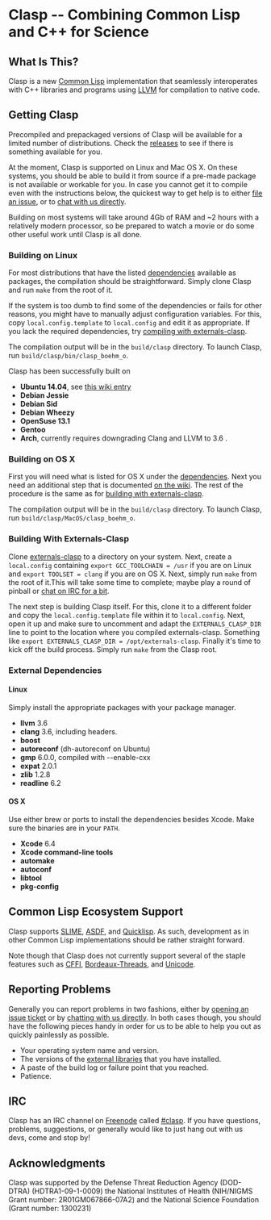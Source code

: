 # Clasp -- Combining Common Lisp and C++ for Science

## What Is This?
Clasp is a new [Common Lisp](https://common-lisp.net/) implementation that seamlessly interoperates with C++ libraries and programs using [LLVM](http://llvm.org/) for compilation to native code.

## Getting Clasp
Precompiled and prepackaged versions of Clasp will be available for a limited number of distributions. Check the [releases](https://github.com/drmeister/clasp/releases) to see if there is something available for you.

At the moment, Clasp is supported on Linux and Mac OS X. On these systems, you should be able to build it from source if a pre-made package is not available or workable for you. In case you cannot get it to compile even with the instructions below, the quickest way to get help is to either [file an issue](#reporting-problems), or to [chat with us directly](#irc).

Building on most systems will take around 4Gb of RAM and ~2 hours with a relatively modern processor, so be prepared to watch a movie or do some other useful work until Clasp is all done.

### Building on Linux
For most distributions that have the listed [dependencies](#external-dependencies) available as packages, the compilation should be straightforward. Simply clone Clasp and run `make` from the root of it.

If the system is too dumb to find some of the dependencies or fails for other reasons, you might have to manually adjust configuration variables. For this, copy `local.config.template` to `local.config` and edit it as appropriate. If you lack the required dependencies, try [compiling with externals-clasp](#building-with-externals-clasp).

The compilation output will be in the `build/clasp` directory. To launch Clasp, run `build/clasp/bin/clasp_boehm_o`.

Clasp has been successfully built on

* **Ubuntu 14.04**, see [this wiki entry](https://github.com/drmeister/clasp/wiki/Building-Clasp-0.4-on-Ubuntu)
* **Debian Jessie**
* **Debian Sid**
* **Debian Wheezy**
* **OpenSuse 13.1**
* **Gentoo**
* **Arch**, currently requires downgrading Clang and LLVM to 3.6 .

### Building on OS X
First you will need what is listed for OS X under the [dependencies](#external-dependencies). Next you need an additional step that is documented [on the wiki](https://github.com/drmeister/clasp/wiki/Building-Clasp-on-OS-X-requires-using-the-open-source-version-of-Clang). The rest of the procedure is the same as for [building with externals-clasp](#building-with-externals-clasp).

The compilation output will be in the `build/clasp` directory. To launch Clasp, run `build/clasp/MacOS/clasp_boehm_o`.

### Building With Externals-Clasp
Clone [externals-clasp](https://github.com/drmeister/externals-clasp) to a directory on your system. Next, create a `local.config` containing `export GCC_TOOLCHAIN = /usr` if you are on Linux and `export TOOLSET = clang` if you are on OS X. Next, simply run `make` from the root of it.This will take some time to complete; maybe play a round of pinball or [chat on IRC for a bit](#irc).

The next step is building Clasp itself. For this, clone it to a different folder and copy the `local.config.template` file within it to `local.config`. Next, open it up and make sure to uncomment and adapt the `EXTERNALS_CLASP_DIR` line to point to the location where you compiled externals-clasp. Something like `export EXTERNALS_CLASP_DIR = /opt/externals-clasp`. Finally it's time to kick off the build process. Simply run `make` from the Clasp root.

### External Dependencies
#### Linux
Simply install the appropriate packages with your package manager.

* **llvm** 3.6
* **clang** 3.6, including headers.
* **boost**
* **autoreconf** (dh-autoreconf on Ubuntu)
* **gmp** 6.0.0, compiled with --enable-cxx
* **expat** 2.0.1
* **zlib** 1.2.8
* **readline** 6.2

#### OS X
Use either brew or ports to install the dependencies besides Xcode. Make sure the binaries are in your `PATH`.

* **Xcode** 6.4
* **Xcode command-line tools**
* **automake**
* **autoconf**
* **libtool**
* **pkg-config**

## Common Lisp Ecosystem Support
Clasp supports [SLIME](https://common-lisp.net/project/slime/), [ASDF](https://common-lisp.net/project/asdf/), and [Quicklisp](https://www.quicklisp.org/beta/). As such, development as in other Common Lisp implementations should be rather straight forward.

Note though that Clasp does not currently support several of the staple features such as [CFFI](https://github.com/drmeister/clasp/issues/162), [Bordeaux-Threads](https://github.com/drmeister/clasp/issues/163), and [Unicode](https://github.com/drmeister/clasp/issues/164).

## Reporting Problems
Generally you can report problems in two fashions, either by [opening an issue ticket](https://github.com/drmeister/clasp/issues/new) or by [chatting with us directly](#irc). In both cases though, you should have the following pieces handy in order for us to be able to help you out as quickly painlessly as possible.

* Your operating system name and version.
* The versions of the [external libraries](#external-dependencies) that you have installed.
* A paste of the build log or failure point that you reached.
* Patience.

## IRC
Clasp has an IRC channel on [Freenode](https://freenode.net/) called [#clasp](irc://irc.freenode.net/#clasp). If you have questions, problems, suggestions, or generally would like to just hang out with us devs, come and stop by!

## Acknowledgments
Clasp was supported by the Defense Threat Reduction Agency (DOD-DTRA) (HDTRA1-09-1-0009) the National Institutes of Health (NIH/NIGMS Grant number: 2R01GM067866-07A2) and the National Science Foundation (Grant number: 1300231)
